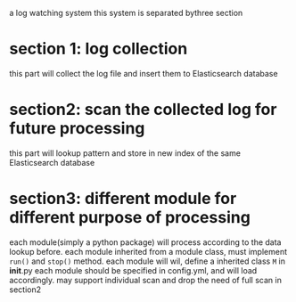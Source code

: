a log watching system
this system is separated bythree section

# section 1: log collection
this part will collect the log file and insert them to Elasticsearch database

# section2: scan the collected log for future processing
this part will lookup pattern and store in new index of the same Elasticsearch database

# section3: different module for different purpose of processing
each module(simply a python package) will process according to the data lookup before.
each module inherited from a module class, must implement `run()` and `stop()` method.
each module will wil, define a inherited class `M` in __init__.py
each module should be specified in config.yml, and will load accordingly.
may support individual scan and drop the need of full scan in section2

